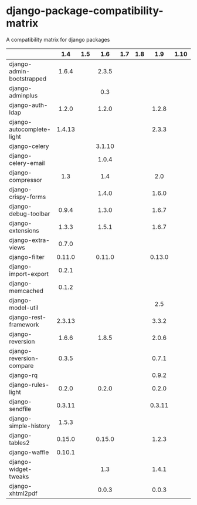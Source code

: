 # django-package-compatibility-matrix
A compatibility matrix for django packages


|                            | 1.4   | 1.5 | 1.6   | 1.7 | 1.8 | 1.9   | 1.10| 1.11| 2.0 | 2.1 |
| -------------------        |:---:  |:---:|:---:  |:---:|:---:|:---:  |:---:|:---:|:---:|:---:|
| django-admin-bootstrapped  |1.6.4  |     |2.3.5  |     |     |       |     |     |     |     |   
| django-adminplus           |       |     |0.3    |     |     |       |     |     |     |     |   
| django-auth-ldap           |1.2.0  |     |1.2.0  |     |     |1.2.8  |     |     |     |     |   
| django-autocomplete-light  |1.4.13 |     |       |     |     |2.3.3  |     |     |     |     |   
| django-celery              |       |     |3.1.10 |     |     |       |     |     |     |     |   
| django-celery-email        |       |     |1.0.4  |     |     |       |     |     |     |     |   
| django-compressor          |1.3    |     | 1.4   |     |     |2.0    |     |     |     |     |   
| django-crispy-forms        |       |     | 1.4.0 |     |     |1.6.0  |     |     |     |     |   
| django-debug-toolbar       |0.9.4  |     |1.3.0  |     |     |1.6.7  |     |     |     |     |   
| django-extensions          |1.3.3  |     |1.5.1  |     |     |1.6.7  |     |     |     |     |   
| django-extra-views         |0.7.0  |     |       |     |     |       |     |     |     |     |   
| django-filter              |0.11.0 |     |0.11.0 |     |     |0.13.0 |     |     |     |     |   
| django-import-export       |0.2.1  |     |       |     |     |       |     |     |     |     |   
| django-memcached           |0.1.2  |     |       |     |     |       |     |     |     |     |   
| django-model-util          |       |     |       |     |     |2.5    |     |     |     |     |   
| django-rest-framework      |2.3.13 |     |       |     |     |3.3.2  |     |     |     |     |   
| django-reversion           |1.6.6  |     | 1.8.5 |     |     |2.0.6  |     |     |     |     |   
| django-reversion-compare   |0.3.5  |     |       |     |     |0.7.1  |     |     |     |     |   
| django-rq                  |       |     |       |     |     |0.9.2  |     |     |     |     |   
| django-rules-light         | 0.2.0 |     | 0.2.0 |     |     |0.2.0  |     |     |     |     |   
| django-sendfile            |0.3.11 |     |       |     |     |0.3.11 |     |     |     |     |   
| django-simple-history      |1.5.3  |     |       |     |     |       |     |     |     |     |   
| django-tables2             |0.15.0 |     | 0.15.0|     |     |1.2.3  |     |     |     |     |   
| django-waffle              |0.10.1 |     |       |     |     |       |     |     |     |     |   
| django-widget-tweaks       |       |     | 1.3   |     |     |1.4.1  |     |     |     |     |   
| django-xhtml2pdf           |       |     | 0.0.3 |     |     |0.0.3  |     |     |     |     |   
